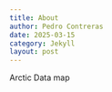 ```yaml
---
title: About
author: Pedro Contreras
date: 2025-03-15
category: Jekyll
layout: post
---
```


Arctic Data map
